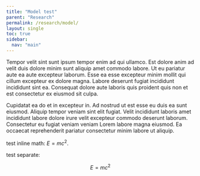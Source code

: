 ```yaml
---
title: "Model test"
parent: "Research"
permalink: /research/model/
layout: single
toc: true
sidebar:
  nav: "main"
---
```

<!--
<style>
.page__content {
  max-width: 100% !important;
  width: 100% !important;
  padding-left: 2rem;
  padding-right: 2rem;
}
</style>
-->

Tempor velit sint sunt ipsum tempor enim ad qui ullamco. Est dolore anim ad velit duis dolore minim sunt aliquip amet commodo labore. Ut eu pariatur aute ea aute excepteur laborum. Esse ea esse excepteur minim mollit qui cillum excepteur ex dolore magna. Labore deserunt fugiat incididunt incididunt sint ea. Consequat dolore aute laboris quis proident quis non et est consectetur ex eiusmod sit culpa.

Cupidatat ea do et in excepteur in. Ad nostrud ut est esse eu duis ea sunt eiusmod. Aliquip tempor veniam sint elit fugiat. Velit incididunt laboris amet incididunt labore dolore irure velit excepteur commodo deserunt laborum. Consectetur eu fugiat veniam veniam Lorem labore magna eiusmod. Ea occaecat reprehenderit pariatur consectetur minim labore ut aliquip.

test inline math: $E = mc^2$.

test separate:

$$  
E = mc^2  
$$

